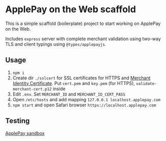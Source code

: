 # ApplePay on the Web scaffold

This is a simple scaffold (boilerplate) project to start working on ApplePay on the Web.

Includes `express` server with complete merchant validation using two-way TLS and client typings using `@types/applepayjs`.

## Usage

1. `npm i`
2. Create dir `./sslcert` for SSL certificates for HTTPS and [Merchant Identity Certificate](https://help.apple.com/developer-account/#/dev1731126fb). Put `cert.pem` and `key.pem` (for HTTPS), `validate-merchant-cert.p12` inside
3. Edit `.env`. Set `MERCHANT_ID` and `MERCHANT_ID_CERT_PASS`
4. Open `/etc/hosts` and add mapping `127.0.0.1	localhost.applepay.com`
5. `npm start` and open Safari browser `https://localhost.applepay.com`

## Testing

[ApplePay sandbox](https://developer.apple.com/apple-pay/sandbox-testing/)
